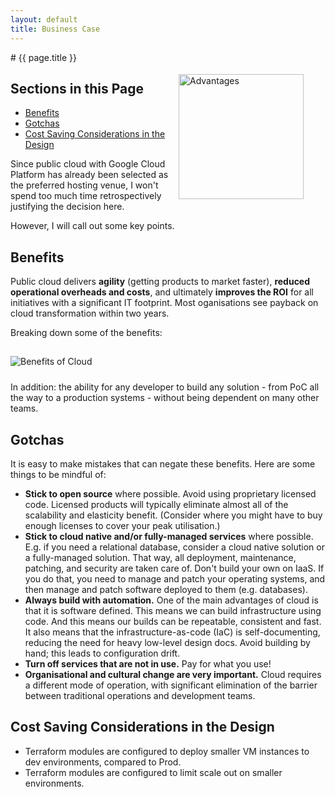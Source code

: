 ```yaml
---
layout: default
title: Business Case
---
```

<img src="{{'/assets/images/advantages.jpg' | relative_url }}" alt="Advantages" style="margin:35px 35px 10px 15px; float: right; width:200px" />
# {{ page.title }}

## Sections in this Page

- [Benefits](#benefits)
- [Gotchas](#gotchas)
- [Cost Saving Considerations in the Design](#cost-saving-considerations-in-the-design)

Since public cloud with Google Cloud Platform has already been selected as the preferred hosting venue, I won't spend too much time retrospectively justifying the decision here.

However, I will call out some key points.

## Benefits

Public cloud delivers **agility** (getting products to market faster), **reduced operational overheads and costs**, and ultimately **improves the ROI** for all initiatives with a significant IT footprint.  Most oganisations see payback on cloud transformation within two years.

Breaking down some of the benefits:

<img src="{{'/assets/images/cloud-wins.png' | relative_url }}" alt="Benefits of Cloud" style="margin:15px 10px 10px 0px;" />

In addition: the ability for any developer to build any solution - from PoC all the way to a production systems - without being dependent on many other teams.

## Gotchas

It is easy to make mistakes that can negate these benefits.  Here are some things to be mindful of:

- **Stick to open source** where possible.  Avoid using proprietary licensed code.  Licensed products will typically eliminate almost all of the scalability and elasticity benefit. (Consider where you might have to buy enough licenses to cover your peak utilisation.)
- **Stick to cloud native and/or fully-managed services** where possible.  E.g. if you need a relational database, consider a cloud native solution or a fully-managed solution.  That way, all deployment, maintenance, patching, and security are taken care of.  Don't build your own on IaaS.  If you do that, you need to manage and patch your operating systems, and then manage and patch software deployed to them (e.g. databases).
- **Always build with automation.** One of the main advantages of cloud is that it is software defined.  This means we can build infrastructure using code. And this means our builds can be repeatable, consistent and fast.  It also means that the infrastructure-as-code (IaC) is self-documenting, reducing the need for heavy low-level design docs.  Avoid building by hand; this leads to configuration drift.
- **Turn off services that are not in use.**  Pay for what you use!
- **Organisational and cultural change are very important.** Cloud requires a different mode of operation, with significant elimination of the barrier between traditional operations and development teams.

## Cost Saving Considerations in the Design

- Terraform modules are configured to deploy smaller VM instances to dev environments, compared to Prod.
- Terraform modules are configured to limit scale out on smaller environments.